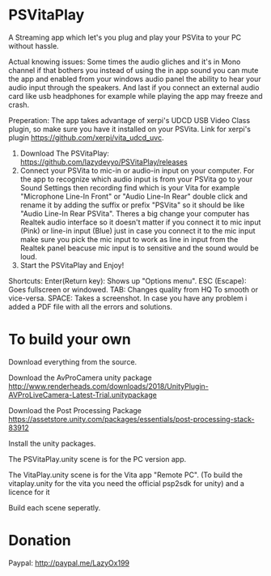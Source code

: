 # PSVitaPlay
A Streaming app which let's you plug and play your PSVita to your PC without hassle.


Actual knowing issues: Some times the audio gliches and it's in Mono channel if that bothers you instead of using the in app sound you can mute the app and enabled from your windows audio panel the ability to hear your audio input through the speakers.
And last if you connect an external audio card like usb headphones for example while playing the app may freeze and crash.

Preperation: 
The app takes advantage of xerpi's UDCD USB Video Class plugin, so make sure you have it installed on your PSVita.
Link for xerpi's plugin https://github.com/xerpi/vita_udcd_uvc. 
1. Download The PSVitaPlay: https://github.com/lazydevyo/PSVitaPlay/releases 
2. Connect your PSVita to mic-in or audio-in input on your computer. For the app to recognize which audio input is from your PSVita go to your Sound Settings then recording find which is your Vita for example "Microphone Line-In Front" or "Audio Line-In Rear" double click and rename it by adding the suffix or prefix "PSVita" so it should be like "Audio Line-In Rear PSVita".
Theres a big change your computer has Realtek audio interface so it doesn't matter if you connect it to mic input (Pink) or line-in input (Blue) just in case you connect it to the mic input make sure you pick the mic input to work as line in input from the Realtek panel beacuse mic input is to sensitive and the sound would be loud.
3. Start the PSVitaPlay and Enjoy!

Shortcuts:
Enter(Return key): Shows up "Options menu".
ESC (Escape): Goes fullscreen or windowed.
TAB: Changes quality from HQ To smooth or vice-versa.
SPACE: Takes a screenshot.
In case you have any problem i added a PDF file with all the errors and solutions.

# To build your own

Download everything from the source.</br>

Download the AvProCamera unity package http://www.renderheads.com/downloads/2018/UnityPlugin-AVProLiveCamera-Latest-Trial.unitypackage</br>

Download the Post Processing Package https://assetstore.unity.com/packages/essentials/post-processing-stack-83912</br>

Install the unity packages.</br>

The PSVitaPlay.unity scene is for the PC version app.</br>

The VitaPlay.unity scene is for the Vita app "Remote PC". (To build the vitaplay.unity for the vita you need the official psp2sdk for unity) and a licence for it</br>

Build each scene seperatly.

# Donation

Paypal: http://paypal.me/LazyOx199
